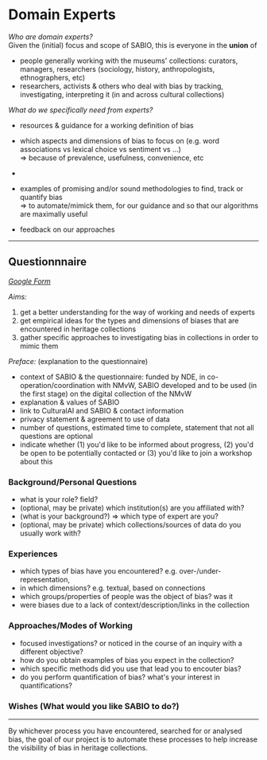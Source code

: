 # Domain Experts

*Who are domain experts?*  
Given the (initial) focus and scope of SABIO, this is everyone in the **union** of

 - people generally working with the museums' collections: curators, managers, researchers (sociology, history, anthropologists, ethnographers, etc)
 - researchers, activists & others who deal with bias by tracking, investigating, interpreting it (in and across cultural collections)

*What do we specifically need from experts?*

 - resources & guidance for a working definition of bias
 - which aspects and dimensions of bias to focus on (e.g. word associations vs lexical choice vs sentiment vs ...)  
   => because of prevalence, usefulness, convenience, etc
 - 


 - examples of promising and/or sound methodologies to find, track or quantify bias  
   => to automate/mimick them, for our guidance and so that our algorithms are maximally useful


 - feedback on our approaches

---
## Questionnnaire

_[Google Form](https://docs.google.com/forms/d/1gmu8GyosOLTYaZYino83dh1-rQVNP1p2Bo6Thr1Dq2U)_


_Aims:_ 
  1. get a better understanding for the way of working and needs of experts
  2. get empirical ideas for the types and dimensions of biases that are encountered in heritage collections
  3. gather specific approaches to investigating bias in collections in order to mimic them



_Preface:_ (explanation to the questionnaire)

 - context of SABIO & the questionnaire: funded by NDE, in co-operation/coordination with NMvW, SABIO developed and to be used (in the first stage) on the digital collection of the NMvW
 - explanation & values of SABIO
 - link to CulturalAI and SABIO & contact information
 - privacy statement & agreement to use of data
 - number of questions, estimated time to complete, statement that not all questions are optional
 - indicate whether (1) you'd like to be informed about progress, (2) you'd be open to be potentially contacted or (3) you'd like to join a workshop about this



### Background/Personal Questions

 - what is your role? field? 
 - (optional, may be private) which institution(s) are you affiliated with?
 - (what is your background?) => which type of expert are you?
 - (optional, may be private) which collections/sources of data do you usually work with?



### Experiences

 - which types of bias have you encountered? e.g. over-/under-representation, 
 - in which dimensions? e.g. textual, based on connections 
 - which groups/properties of people was the object of bias? was it 
 - were biases due to a lack of context/description/links in the collection 




### Approaches/Modes of Working

 - focused investigations? or noticed in the course of an inquiry with a different objective?
 - how do you obtain examples of bias you expect in the collection?
 - which specific methods did you use that lead you to encouter bias?
 - do you perform quantification of bias? what's your interest in quantifications?


### Wishes (What would you like SABIO to do?)



---

By whichever process you have encountered, searched for or analysed bias, the goal of our project is to automate these processes to help increase the visibility of bias in heritage collections.



